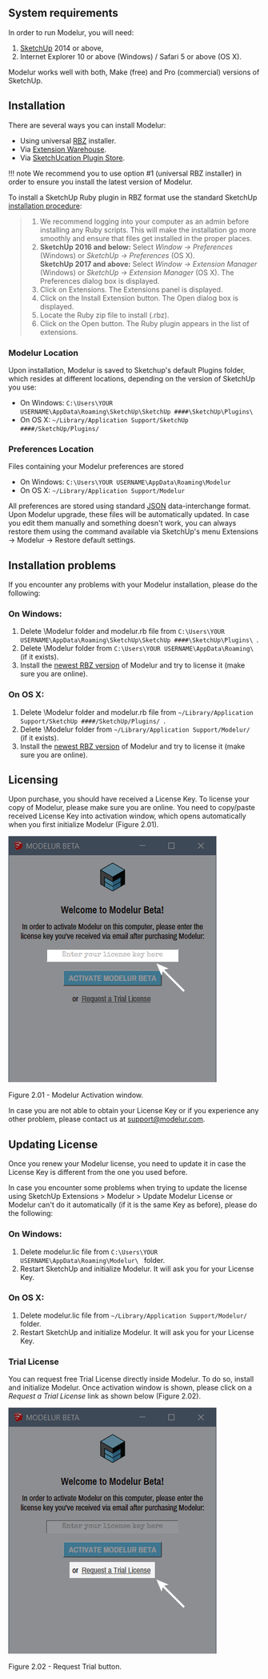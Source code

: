 System requirements
-------------------

In order to run Modelur, you will need:

1. [SketchUp](http://www.sketchup.com) 2014 or above,
1. Internet Explorer 10 or above (Windows) / Safari 5 or above (OS X).

Modelur works well with both, Make (free) and Pro (commercial) versions of SketchUp.

Installation
------------

There are several ways you can install Modelur:

* Using universal [RBZ](http://download.modelur.com) installer.
* Via [Extension Warehouse](http://sketchup-ew.modelur.com).
* Via [SketchUcation Plugin Store](http://sketchucation-ps.modelur.com).

!!! note
    We recommend you to use option #1 (universal RBZ installer) in order to ensure you install the latest version of Modelur. 

To install a SketchUp Ruby plugin in RBZ format use the standard SketchUp [installation procedure](https://help.sketchup.com/en/article/38583):

> 1. We recommend logging into your computer as an admin before installing any Ruby scripts. This will make the installation go more smoothly and ensure that files get installed in the proper places.
> 1. **SketchUp 2016 and below:** Select _Window → Preferences_ (Windows) or _SketchUp → Preferences_ (OS X).<br>**SketchUp 2017 and above:** Select _Window → Extension Manager_ (Windows) or _SketchUp → Extension Manager_ (OS X). The Preferences dialog box is displayed.
> 1. Click on Extensions. The Extensions panel is displayed.
> 1. Click on the Install Extension button. The Open dialog box is displayed.
> 1. Locate the Ruby zip file to install (.rbz).
> 1. Click on the Open button. The Ruby plugin appears in the list of extensions.


### Modelur Location

Upon installation, Modelur is saved to Sketchup's default Plugins folder, which resides at different locations, depending on the version of SketchUp you use:

* On Windows: `C:\Users\YOUR USERNAME\AppData\Roaming\SketchUp\SketchUp ####\SketchUp\Plugins\`
* On OS X: `~/Library/Application Support/SketchUp ####/SketchUp/Plugins/`

### Preferences Location

Files containing your Modelur preferences are stored
 
* On Windows: `C:\Users\YOUR USERNAME\AppData\Roaming\Modelur`
* On OS X: `~/Library/Application Support/Modelur`
 
All preferences are stored using standard [JSON](http://www.json.org/) data-interchange format. Upon Modelur upgrade, these files will be automatically updated. In case you edit them manually and something doesn't work, you can always restore them using the command available via SketchUp's menu Extensions → Modelur → Restore default settings.

Installation problems
---------------------

If you encounter any problems with your Modelur installation, please do the following:

### On Windows:

1. Delete \Modelur folder and modelur.rb file from `C:\Users\YOUR USERNAME\AppData\Roaming\SketchUp\SketchUp ####\SketchUp\Plugins\ `.
2. Delete \Modelur folder from `C:\Users\YOUR USERNAME\AppData\Roaming\ ` (if it exists).
3. Install the [newest RBZ version](http://download.modelur.com) of Modelur and try to license it (make sure you are online).

### On OS X:

1. Delete \Modelur folder and modelur.rb file from `~/Library/Application Support/SketchUp ####/SketchUp/Plugins/ `.
2. Delete \Modelur folder from `~/Library/Application Support/Modelur/ ` (if it exists).
3. Install the [newest RBZ version](http://download.modelur.com) of Modelur and try to license it (make sure you are online).

Licensing
---------

Upon purchase, you should have received a License Key. To license your copy of Modelur, please make sure you are online. You need to copy/paste received License Key into activation window, which opens automatically when you first initialize Modelur (Figure 2.01).

![Activate Modelur](img/modelur_activate.png)

<figcaption>Figure 2.01 - Modelur Activation window.</figcaption>

In case you are not able to obtain your License Key or if you experience any other problem, please contact us at [support@modelur.com](mailto:support@modelur.com).

Updating License
----------------

Once you renew your Modelur license, you need to update it in case the License Key is different from the one you used before.

In case you encounter some problems when trying to update the license using SketchUp Extensions > Modelur > Update Modelur License or Modelur can't do it automatically (if it is the same Key as before), please do the following: 

### On Windows:

1. Delete modelur.lic file from `C:\Users\YOUR USERNAME\AppData\Roaming\Modelur\ ` folder.
2. Restart SketchUp and initialize Modelur. It will ask you for your License Key.

### On OS X:

1. Delete modelur.lic file from `~/Library/Application Support/Modelur/ ` folder.
2. Restart SketchUp and initialize Modelur. It will ask you for your License Key.

### Trial License

You can request free Trial License directly inside Modelur. To do so, install and initialize Modelur. Once activation window is shown, please click on a _Request a Trial License_ link as shown below (Figure 2.02).

![Request trial](img/modelur_request_trial.png)
<figcaption>Figure 2.02 - Request Trial button.</figcaption>
